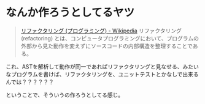 # なんか作ろうとしてるヤツ

> [リファクタリング \(プログラミング\) \- Wikipedia](https://ja.wikipedia.org/wiki/%E3%83%AA%E3%83%95%E3%82%A1%E3%82%AF%E3%82%BF%E3%83%AA%E3%83%B3%E3%82%B0_(%E3%83%97%E3%83%AD%E3%82%B0%E3%83%A9%E3%83%9F%E3%83%B3%E3%82%B0))
> リファクタリング (refactoring) とは、コンピュータプログラミングにおいて、プログラムの外部から見た動作を変えずにソースコードの内部構造を整理することである。

これ、ASTを解析して動作が同一であればリファクタリングと見なせる、みたいなプログラムを書けば、リファクタリングを、ユニットテストとかなしで出来るんでは？？？？？？

ということで、そういうの作ろうとしてる感じ。
